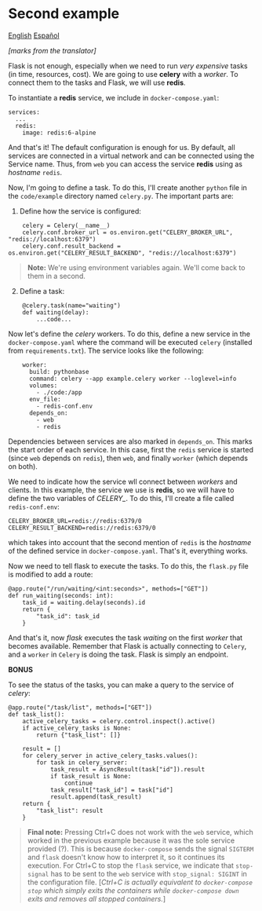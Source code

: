 # Second example

[English](README.en.md) [Español](README.es.md)

*[marks from the translator]*

Flask is not enough, especially when we need to run *very expensive* tasks (in time, resources, cost). 
We are going to use **celery** with a *worker*. To connect them to the tasks and Flask, we will use **redis**. 

To instantiate a **redis** service, we include in `docker-compose.yaml`: 

    services:
      ...
      redis:
        image: redis:6-alpine

And that's it! The default configuration is enough for us. By default, all
services are connected in a virtual network and can be connected using the
Service name. Thus, from `web` you can access the service **redis**
using as *hostname* `redis`. 

Now, I'm going to define a task. To do this, I'll create another `python` file in the
`code/example` directory named `celery.py`. The important parts are: 

1. Define how the service is configured:

```
    celery = Celery(__name__)
    celery.conf.broker_url = os.environ.get("CELERY_BROKER_URL", "redis://localhost:6379")
    celery.conf.result_backend = os.environ.get("CELERY_RESULT_BACKEND", "redis://localhost:6379")
```

> **Note:** We're using environment variables again. We'll come back to them in a second.

2. Define a task:

```
    @celery.task(name="waiting")
    def waiting(delay):
        ...code...
```

Now let's define the *celery* workers. To do this, define a new
    service in the `docker-compose.yaml` where the command will be executed
    `celery` (installed from `requirements.txt`). The service looks like the following: 

```
    worker:
      build: pythonbase
      command: celery --app example.celery worker --loglevel=info
      volumes:
        - ./code:/app
      env_file:
        - redis-conf.env
      depends_on:
        - web
        - redis
```

Dependencies between services are also marked in `depends_on`.
This marks the start order of each service. In this case, first
the `redis` service is started (since `web` depends on `redis`), then `web`, and finally `worker` (which depends on both). 

We need to indicate how the service wll connect between *workers* and clients.
In this example, the service we use is **redis**, so we will have to define the two variables of
*CELERY_*. To do this, I'll create a file called `redis-conf.env`: 

    CELERY_BROKER_URL=redis://redis:6379/0
    CELERY_RESULT_BACKEND=redis://redis:6379/0

which takes into account that the second mention of `redis` is the *hostname* of the defined service
in `docker-compose.yaml`. That's it, everything works. 

Now we need to tell flask to execute the tasks. To do this, the `flask.py` file is modified to add a route: 

    @app.route("/run/waiting/<int:seconds>", methods=["GET"])
    def run_waiting(seconds: int):
        task_id = waiting.delay(seconds).id
        return {
            "task_id": task_id
        }

And that's it, now *flask* executes the task *waiting* on the first *worker* that becomes available. Remember that Flask is actually connecting to `Celery`, and a `worker` in `Celery` is doing the task. Flask is simply an endpoint. 

**BONUS**

To see the status of the tasks, you can make a query to the service of
*celery*: 

    @app.route("/task/list", methods=["GET"])
    def task_list():
        active_celery_tasks = celery.control.inspect().active()
        if active_celery_tasks is None:
            return {"task_list": []}
        
        result = []
        for celery_server in active_celery_tasks.values():
            for task in celery_server:
                task_result = AsyncResult(task["id"]).result
                if task_result is None:
                    continue
                task_result["task_id"] = task["id"]
                result.append(task_result)
        return {
            "task_list": result
        }

> **Final note:** Pressing Ctrl+C does not work with
> the `web` service, which worked in the previous example because it was the sole service provided (?). This is because `docker-compose` sends
> the signal `SIGTERM` and `flask` doesn't know how to interpret it, so it continues
> its execution.
> For Ctrl+C to stop the `flask` service, we indicate that
> `stop-signal` has to be sent to the `web` service with
> `stop_signal: SIGINT` in the configuration file. 
> [*Ctrl+C is actually equivalent to `docker-compose stop` which simply exits the containers while `docker-compose down` exits and removes all stopped containers.*]
